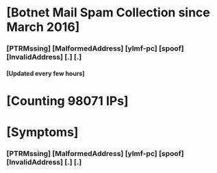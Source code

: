 # [Botnet Mail Spam Collection since March 2016]
### [PTRMssing] [MalformedAddress] [ylmf-pc] [spoof] [InvalidAddress] [.] [.]
#### [Updated every few hours]

# [Counting 98071 IPs]

# [Symptoms] 
###   [PTRMssing] [MalformedAddress] [ylmf-pc] [spoof] [InvalidAddress] [.] [.]
